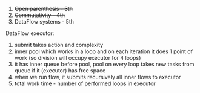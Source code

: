 1. ~~Open parenthesis - 3th~~
2. ~~Commutativity - 4th~~
3. DataFlow systems - 5th

DataFlow executor:
1. submit takes action and complexity
2. inner pool which works in a loop and on each iteration it does 1 point of work (so division will occupy executor for 4 loops)
3. it has inner queue before pool, pool on every loop takes new tasks from queue if it (executor) has free space
4. when we run flow, it submits recursively all inner flows to executor
5. total work time - number of performed loops in executor